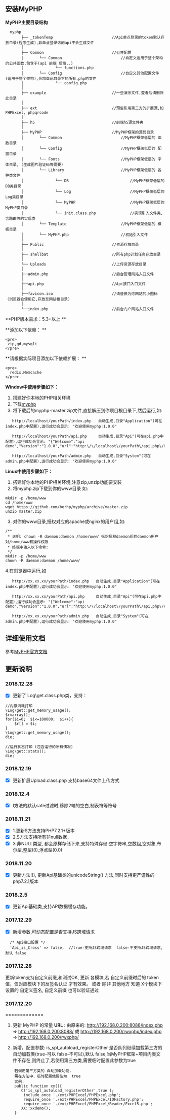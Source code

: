 ## 安装MyPHP

**MyPHP主要目录结构**

      myphp
           ├── _tokenTemp                          //Api单点登录的token默认存放目录(程序生成),非单点登录访问api不会生成文件
           │
           ├── Common                              //公共配置
           │       └── Common                          //自定义适用于整个架构的公共函数,包含于(api 前端 后端..)
           │              └── functions.php                  
           │       └── Config                          //自定义其他配置文件(适用于整个架构),会加载此目录下的所有.php的文件
           │              └── config.php
           │
           ├── example                             //一些演示文件,查看后请删除此目录
           │
           ├── ext                                 //预留引用第三方的扩展源,如 PHPExcel, phpqrcode
           │
           ├── h5                                  //前端h5源文件夹
           │
           ├── MyPHP                               //MyPHP框架的源码目录
           │       └── Common                          //MyPHP框架低层的 函数目录 
           │       └── Config                          //MyPHP框架低层的 配置目录
           │       └── Fonts                           //MyPHP框架低层的 字体目录, (生成图片验证码等需要)
           │       └── Library                         //MyPHP框架低层的 各种类文件
           │              └── DB                           //MyPHP框架低层的 DB类目录
           │              └── Log                          //MyPHP框架低层的 Log类目录
           │              └── MyPHP                        //MyPHP框架低层的 MyPHP类目录
           │              └── init.class.php               //实现引入文件类,含路由等的实现类
           │       └── Template                        //MyPHP框架低层的 模板目录
           │       └── MyPHP.php                       //初始引入文件
           │
           ├── Public                              //资源存放目录
           │
           ├── shellbat                            //所有php计划任务存放目录
           │
           └── Uploads                             //上传资源存放目录
           │
           ├──admin.php                            //后台管理网站入口文件
           │
           ├──api.php                              //Api接口入口文件
           │
           ├──favicon.ico                          //请替换为你网站的小图标（浏览器会使用它,存放至网站根目录)
           │
           └──index.php                            //前台门户网站入口文件


**PHP版本需求：5.3+以上 **

**添加以下依赖： **
```
<pre>
 zip,gd,mysqli
</pre>
```

**请根据实际项目添加以下依赖扩展： **
```
<pre>
  redis,Memcache
</pre>
```

**Window中使用步骤如下：**
1. 搭建好你本地的PHP相关环境
2. 下载[myphp](https://github.com/berhp/myphp/archive/master.zip)
3. 将下载后的myphp-master.zip文件,直接解压到你项目根目录下,然后运行,如:
```
   http://localhost/yourPath/index.php   自动生成,目录"Application"(可在index.php中配置),运行成功会显示: "欢迎使用myphp:1.0.0"
   
   http://localhost/yourPath/api.php     自动生成,目录"Api"(可在api.php中配置),运行成功会显示: "{"Welcome":"api demo","Version":"1.0.0","url":"http:\/\/localhost\/yourPath\/api.php\/Home\/v1\/Home\/Index\/index"}"
   
   http://localhost/yourPath/admin.php   自动生成,目录"System"(可在admin.php中配置),运行成功会显示: "欢迎使用myphp:1.0.0"
```
   
**Linux中使用步骤如下：**
1. 搭建好你本地的PHP相关环境,注意zip,unzip功能要安装
2. 将myphp.zip下载到你的www目录
如:
```
mkdir -p /home/www
cd /home/www
wget https://github.com/berhp/myphp/archive/master.zip
unzip master.zip
```

3. 对你的www目录,授权对应的apache或nginx的用户组,如:
```
/**
 * 说明: chown -R daemon:daemon /home/www/ 标识授权daemon组的daemon用户 对/home/www有操作权限
 * 终端中输入以下命令:
 */
mkdir -p /home/www
chown -R daemon:daemon /home/www/
```

4.在浏览器中运行,如
```
   http://xx.xx.xx/yourPath/index.php   自动生成,目录"Application"(可在index.php中配置),运行成功会显示: "欢迎使用myphp:1.0.0"
   
   http://xx.xx.xx/yourPath/api.php     自动生成,目录"Api"(可在api.php中配置),运行成功会显示: "{"Welcome":"api demo","Version":"1.0.0","url":"http:\/\/localhost\/yourPath\/api.php\/Home\/v1\/Home\/Index\/index"}"
   
   http://xx.xx.xx/yourPath/admin.php   自动生成,目录"System"(可在admin.php中配置),运行成功会显示: "欢迎使用myphp:1.0.0"
```


## 详细使用文档

参考[MyPHP官方文档](http://help.berhp.cn/myphp)


## 更新说明


### 2018.12.28
* [x] 更新了 Log\get.class.php类，支持：
```
//内存消耗打印
\Log\get::get_memory_usage();
$r=array();
for($i=0;  $i<=100000;  $i++){
	$r[] = $i;
}
\Log\get::get_memory_usage();
die;

//运行状态打印 (包含运行的所有情况)
\Log\get::stats();
die;
```

### 2018.12.19
* [x] 更新扩展Upload.class.php 支持base64文件上传方式

### 2018.12.4
* [x] I方法的默认safe过滤时,移除2端的空白,制表符等符号

### 2018.11.21
* [x] 1.更新S方法支持PHP7.2.1+版本
* [x] 2.S方法支持所有非null数据，
* [x] 3.非NULL类型, 都会原样存储下来,支持特殊存储:空字符串,空数组,空对象,布尔型,整型(0),浮点型(0.0)

### 2018.11.20
* [x] 更新方法I(), 更新Api基础类的unicodeString() 方法,同时支持更严谨性的php7.2.1版本

### 2018.2.5
* [x] 更新Api基础类,支持API数据缓存功能。

### 2017.12.29
* [x] 新增参数,可动态配置是否支持JS跨域请求
```
  /* Api接口设置 */
  'Api_is_Cross' => false,  //true-支持JS跨域请求  false-不支持JS跨域请求, 默认 false
```

### 2017.12.28
更新token支持自定义前缀,和测试OK,
更新 各模块,若 自定义前缀时后的 token值，仅对应模块下的反签名认证 才有效果。
或者 除非  其他地方 知道 X个模块下设置的  自定义签名, 自定义前缀  也可以验证通过

### 2017.12.20
=============
1. 更新 MyPHP 的常量    __URL__   :
   由原来的:  http://192.168.0.200:8088/index.php   =>  http://192.168.0.200:8088/
   或    http://192.168.0.200/rwxphp/index.php   => http://192.168.0.200/rwxphp/

2. 新增，配置参数:  is_spl_autoload_registerOther 
   是否队列继续加载第三方的自动加载类(true-可以 false-不可以),默认 false,当MyPHP框架+项目内类文件不存在,则终止了,若使用第三方类,需要临时配置此参数为true
```
	若调用第三方类的 自动加载功能，
	需在方法中，临时配置他属性为  true
	实例:
	public function xx(){
	   C('is_spl_autoload_registerOther',true );
	    include_once './ext/PHPExcel/PHPExcel.php';
	    require_once './ext/PHPExcel/PHPExcel/IOFactory.php';
	    require_once './ext/PHPExcel/PHPExcel/Reader/Excel5.php';
	   XX::xxdemo();
	}
```